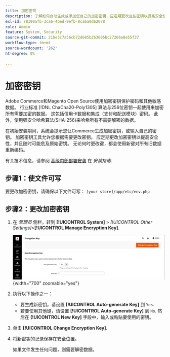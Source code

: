 ```yaml
---
title: 加密密钥
description: 了解如何自动生成或添加您自己的加密密钥，应定期更改这些密钥以提高安全性。
exl-id: 78190afb-3ca6-4bed-9efb-8caba0d62078
role: Admin
feature: System, Security
source-git-commit: 21be3c7a56cb72d685b2b3605bc27266e8e55f37
workflow-type: tm+mt
source-wordcount: '262'
ht-degree: 0%

---
```


# 加密密钥

Adobe Commerce和Magento Open Source使用加密密钥保护密码和其他敏感数据。 行业标准 [!DNL ChaCha20-Poly1305] 算法与256位密钥一起使用来加密所有需要加密的数据。 这包括信用卡数据和集成（支付和配送模块）密码。 此外，使用强安全哈希算法(SHA-256)来哈希所有不需要解密的数据。

在初始安装期间，系统会提示您让Commerce生成加密密钥，或输入自己的密钥。 加密密钥工具允许您根据需要更改密钥。 应定期更改加密密钥以提高安全性，并且随时可能危及原始密钥。 无论何时更改键，都会使用新键对所有旧数据重新编码。

有关技术信息，请参阅 [高级内部部署安装](https://experienceleague.adobe.com/docs/commerce-operations/installation-guide/advanced.html) 在 _安装指南_.

## 步骤1：使文件可写

要更改加密密钥，请确保以下文件可写： `[your store]/app/etc/env.php`

## 步骤2：更改加密密钥

1. 在 _管理员_ 侧栏，转到 **[!UICONTROL System]** > _[!UICONTROL Other Settings]_>**[!UICONTROL Manage Encryption Key]**.

   ![系统加密密钥](./assets/encryption-key.png){width="700" zoomable="yes"}

1. 执行以下操作之一：

   - 要生成新密钥，请设置 **[!UICONTROL Auto-generate Key]** 到 `Yes`.
   - 若要使用其他键，请设置 **[!UICONTROL Auto-generate Key]** 到 `No`. 然后在 **[!UICONTROL New Key]** 字段中，输入或粘贴要使用的密钥。

1. 单击 **[!UICONTROL Change Encryption Key]**.

1. 将新密钥的记录保存在安全位置。

   如果文件发生任何问题，则需要解密数据。
